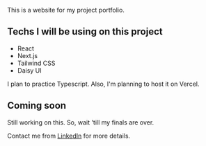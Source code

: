 This is a website for my project portfolio.

## Techs I will be using on this project

- React
- Next.js
- Tailwind CSS
- Daisy UI

I plan to practice Typescript.
Also, I'm planning to host it on Vercel. 

## Coming soon

Still working on this. So, wait 'till my finals are over.

Contact me from [LinkedIn](https://www.linkedin.com/in/ugobuz/) for more details.